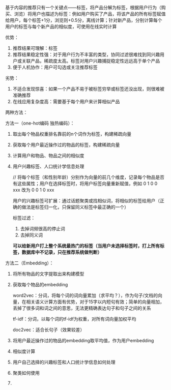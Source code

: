 基于内容的推荐只有一个关键点——标签，将产品分解为标签，根据用户行为（购买、浏览）将用户也描述为标签：例如用户购买了产品，将该产品的所有标签赋值给用户，每个标签+1分，浏览则+0.5分，离线计算；针对新产品，分别计算每个用户的标签与每个新产品的相似度，可使用在线实时计算

优势：

1. 推荐结果可理解：标签
2. 推荐结果稳定性强：对于用户行为不丰富的类型，协同过滤很难找到同兴趣用户或关联产品，稀疏度太高。标签对用户兴趣捕捉稳定性远远高于单个产品
3. 便于人机协作：用户可勾选或关注推荐标签

劣势：

1. 不适合发现惊喜：如果一个产品不易于被标签穷举或标签还没出现，则很难被准确推荐
2. 在线应用复杂度高：需要基于每个用户来计算相似产品

两种方法：

方法一（one-hot编码 独热编码）：

1. 取出每个物品权重排名靠前的n个词作为标签，构建稀疏向量

2. 获取每个用户最近操作过的物品的标签，构建稀疏向量

3. 计算用户和物品、物品之间的相似度

4. 用户兴趣标签、人口统计学信息处理

   // 将每个标签（和性别年龄）分别作为向量的前几个维度，记录每个物品是否有这些属性；用户在选择标签时，将用户标签向量重新赋值，例如 0 1 0 0 xxx 改为 0 0 1 0 xxx

   用户的兴趣标签可扩展：通过话题聚类或找相似词，将相似的标签给用户（正确的做法是标签归一化，只保留同义标签中最正确的一个）

   标签过滤：

   1. 去掉词频很高的停止词
   2. 去掉同义词

   **可以给新用户打上整个系统最热门的标签（当用户未选择标签时，打上所有标签，数据库中不记录，只在推荐系统做判断）**

方法二（Embedding）：

1. 将所有物品的文字提取出来构建模型

2. 获取每个物品的embedding

   word2vec：分词，将每个词的词向量累加（求平均？），作为句子/文档的向量，在相关语义计算方面有优势，对于15字以内短句有效；简单的向量相加，丢掉了很多词和词之间的意思，无法更精确表达句子和句子之间的关系

   tf-idf：分词，以每个词的tf-idf为权重，对所有词向量加权平均

   doc2vec：适合长句子（效果较差）

3. 将用户最近操作过的物品的embedding取平均值，作为用户embedding

4. 相似度计算

5. 用户自己选择的兴趣标签和人口统计学信息如何处理

6. 聚类如何使用

7. 